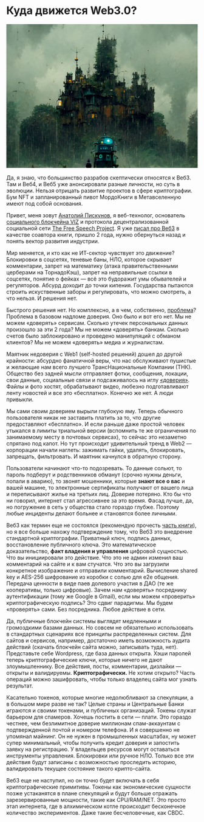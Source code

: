 # Куда движется Web3.0?

![Web3: what next?](web3-what-next-thumbnail.jpg)

Да, я знаю, что большинство разрабов скептически относятся к Веб3. Там и Веб4, и Веб5 уже анонсировали разные личности, но суть в эволюции. Нельзя отрицать развитие проектов в сфере криптографии. Бум NFT и запланированный пивот МордоКниги в Метавселенную имеют под собой основания.

Привет, меня зовут [Анатолий Пискунов](https://on1x.com/), я веб-технолог, основатель [социального блокчейна VIZ](https://control.viz.world/) и протокола децентрализованной социальной сети [The Free Speech Project](https://github.com/VIZ-Blockchain/Free-Speech-Project/blob/master/README-ru.md). Я уже [писал про Веб3](https://github.com/On1x/Web3.0/blob/master/README.md) в качестве соавтора книги, пришло 2 года, нужно обернуться назад и понять вектор развития индустрии.

Мир меняется, и кто как не ИТ-сектор чувствует это движение? Блокировки в соцсетях, теневые баны, НЛО, которое скрывает комментарии, запрет на математику (атака правительственными церберами на ТорнадоКэш), запрет на неправильные ссылки в соцсетях, понятие о фейках — всё это будоражит умы обывателей и регуляторов. Абсурд доходит до точки кипения. Государства пытаются строить искуственные заборы и регулировать, что можно смотреть, а что нельзя. И решения нет.

Быстрого решения нет. Но комплексно, а в чем, собственно, [проблема](https://control.viz.world/media/@on1x/ru-decentralized-free-speech/)? Проблема в базовом надломе доверия. Оно было и вот его нет. Мы не можем «доверять» сервисам. Сколько утечек персональных данных произошло за эти 2 года? Мы не можем «доверять» банкам. Сколько счетов было заблокировано и проведено манипуляций с обманом клиентов? Мы не можем «доверять» медиа и журналистам.

Маятник недоверия с Web1 (self-hosted решений) дошел до другой крайности: абсурдно фанатичной веры, что нас обслуживают пушистые и желающие нам всего лучшего ТрансНациональные Компании (ТНК). Общество без задней мысли отправляет фотки, сообщения, локации, свои данные, социальные связи и подсаживалось на иглу [«доверия»](https://techcrunch.com/2022/08/09/twitter-spy-convicted-saudi-arabia/). Файлы и фото хостят, обрабатывают видео, любезно подготавливают ленту новостей и все это «бесплатно». Конечно же нет. А люди привыкли.

Мы сами своим доверием вырыли глубокую яму. Теперь обычного пользователя никак не заставить платить за то, что другие предоставляют «бесплатно». И если раньше даже простой человек утыкался в лимиты триальной версии (вспомнить те же ограничения по занимаемому месту в почтовых сервисах), то сейчас это незаметно спрятано под капот. Но тут происходит удивительный тренд в Web2 — корпорации начали наглеть: зажимать гайки, удалять, блокировать, запрещать, фильтровать. И маятник качнулся в обратную сторону.

Пользователи начинают что-то подозревать. То данные сольют, то пароль подберут и родственников обманут (срочно нужны деньги, попали в аварию), то звонят мошенники, которые **знают все о вас** и вашей машине, то электронные сертификаты получают от вашего лица и переписывают жилье на третьих лиц. Доверие потеряно. Кто бы что ни говорил, интернет стал агрессивнее за это время. Фасад лучше, да, но погружение в сеть у общества стало гораздо глубже. Поэтому любые инциденты делают больнее и становятся более личными.

Веб3 как термин еще не состоялся (рекомендую прочесть [часть книги](https://github.com/On1x/Web3.0/blob/master/ru-question.md)), но я все больше нахожу подтверждение тому, что Веб3 это внедрение стандартной криптографии. Приватный ключ, подпись данных, восстановление публичного ключа. Это математическое доказательство, **факт владения и управления** цифровой сущностью. Что вы инициировали это действие. Что это не админ изменил ваш комментарий на сайте и к вам стучатся. Что это вы загрузили конкретное изображение и отправили комментарий. Вычисление shared key и AES-256 шифрование из коробки с солью для e2e общения. Передача ценности в виде паев долевого участия в ДАО (те же кооперативы, только цифровые).
Зачем нам «доверять» посреднику аутентификации (тому же Google в Gmail), если мы можем «проверить» криптографическую подпись? Это сдвиг парадигмы. Мы будем «проверять» сами. Без посредника. Любое действие в сети.

Да, публичные блокчейн системы выглядят медленными и громоздкими базами данных. Но совсем не обязательно использовать в стандартных сценариях все принципы распределенных систем. Для сайтов и сервисов, например, достаточно иметь возможность аудита действий (скачать блокчейн сайта можно, записывать туда, нет). Представьте себе Wordpress, где база данных открыта. Хэши паролей теперь криптографические ключи, которые ничего не дают злоумышленнику. Все действия, посты, комментарии, дизлайки — открыты и валидируемы. **Криптографически.** Не хотим открыто? Часть операций можно зашифровать, чтобы только владелец сайта мог узнать результат.

Касательно токенов, которые многие недолюбливают за спекуляции, а в большом мире разве не так? Целые страны и Центральные Банки играются и своими токенами, и публичных организаций. Токены служат барьером для спамеров. Хочешь постить в сети — плати. Это гораздо честнее, чем безлимитное доверие миллионам спам-аккаунтам с подтвержденной почтой и номером телефона. И я совершенно не упомянал майнинг. Он не нужен в промышленных масштабах, ну может супер минимальный, чтобы получить кредит доверия и запостить заявку на регистрацию. У владельцев ресурсов могут оставаться инструменты управления. Блокировки или ручное НЛО. Только все эти действия будут записаны с возможностью проследить историю, валидировать текущее состояние такого крипто-сайта.

Веб3 еще не наступил, но он точно будет включать в себя криптографические примитивы. Токены как экономические сущности позже устаканятся в плане спекуляций и будут больше отражать зарезервированные мощности, такие как CPU/RAM/NET. Это просто этап интернета, где в алхимическом котле происходит бесконечное количество экспериментов. Даже такие бесчеловечные, как CBDC.
